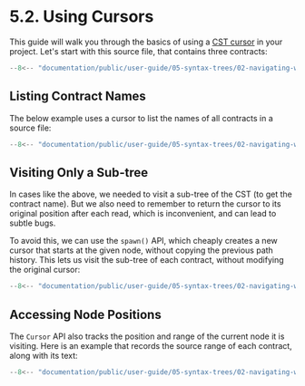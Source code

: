 # 5.2. Using Cursors

This guide will walk you through the basics of using a [CST cursor](../../03-concepts/index.md#cursors) in your project.
Let's start with this source file, that contains three contracts:

```ts title="common.mts"
--8<-- "documentation/public/user-guide/05-syntax-trees/02-navigating-with-cursors/examples/common.mts"
```

## Listing Contract Names

The below example uses a cursor to list the names of all contracts in a source file:

```ts title="listing-contract-names.mts"
--8<-- "documentation/public/user-guide/05-syntax-trees/02-navigating-with-cursors/examples/01-listing-contract-names.test.mts"
```

## Visiting Only a Sub-tree

In cases like the above, we needed to visit a sub-tree of the CST (to get the contract name).
But we also need to remember to return the cursor to its original position after each read,
which is inconvenient, and can lead to subtle bugs.

To avoid this, we can use the `spawn()` API,
which cheaply creates a new cursor that starts at the given node, without copying the previous path history.
This lets us visit the sub-tree of each contract, without modifying the original cursor:

```ts title="visiting-subtrees.mts"
--8<-- "documentation/public/user-guide/05-syntax-trees/02-navigating-with-cursors/examples/02-visiting-subtrees.test.mts"
```

## Accessing Node Positions

The `Cursor` API also tracks the position and range of the current node it is visiting.
Here is an example that records the source range of each contract, along with its text:

```ts title="accessing-node-positions.mts"
--8<-- "documentation/public/user-guide/05-syntax-trees/02-navigating-with-cursors/examples/03-accessing-node-positions.test.mts"
```

